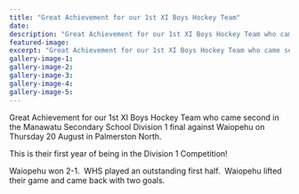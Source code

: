 ```yaml
---
title: "Great Achievement for our 1st XI Boys Hockey Team"
date: 
description: "Great Achievement for our 1st XI Boys Hockey Team who came second in the Manawatu Secondary School Division 1 final against Waiopehu on Thursday 20 August."
featured-image: 
excerpt: "Great Achievement for our 1st XI Boys Hockey Team who came second in the Manawatu Secondary School Division 1 final against Waiopehu on Thursday 20 August."
gallery-image-1: 
gallery-image-2: 
gallery-image-3: 
gallery-image-4: 
gallery-image-5: 
---
```


<p>Great Achievement for our 1st XI Boys Hockey Team who came second in the&nbsp;<span>Manawatu Secondary School Division 1 final against&nbsp;<span>Waiopehu on Thursday 20 August in Palmerston North. &nbsp;</span></span></p>
<p><span><span>This is their first year of being in the Division 1 Competition!</span></span></p>
<p><span><span><span>Waiopehu won 2-1. &nbsp;WHS played an outstanding first half. &nbsp;Waiopehu lifted their game and came back with two goals.</span></span></span></p>

